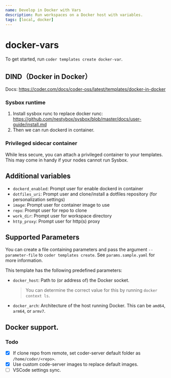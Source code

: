 ```yaml
---
name: Develop in Docker with Vars
description: Run workspaces on a Docker host with variables.
tags: [local, docker]
---
```


# docker-vars

To get started, run `coder templates create docker-var`. 

## DIND（Docker in Docker）

Docs: <https://coder.com/docs/coder-oss/latest/templates/docker-in-docker>

### Sysbox runtime 

1. Install sysbox runc to replace docker runc: <https://github.com/nestybox/sysbox/blob/master/docs/user-guide/install.md>
2. Then we can run dockerd in container.

### Privileged sidecar container 

While less secure, you can attach a privileged container to your templates. This may come in handy if your nodes cannot run Sysbox.

## Additional variables

- `dockerd_enabled`: Prompt user for enable dockerd in container
- `dotfiles_uri`: Prompt user and clone/install a dotfiles repository (for personalization settings)
- `image`: Prompt user for container image to use
- `repo`: Prompt user for repo to clone
- `work_dir`: Prompt user for workspace directory
- `http_proxy`: Prompt user for http(s) proxy


## Supported Parameters

You can create a file containing parameters and pass the argument
`--parameter-file` to `coder templates create`.
See `params.sample.yaml` for more information.

This template has the following predefined parameters:

- `docker_host`: Path to (or address of) the Docker socket.
  > You can determine the correct value for this by running
  > `docker context ls`.
- `docker_arch`: Architecture of the host running Docker.
  This can be `amd64`, `arm64`, or `armv7`.

## Docker support.

### Todo

- [x] If clone repo from remote, set coder-server default folder as `/home/coder/<repo>`.
- [x] Use custom code-server images to replace default images.
- [ ] VSCode settings sync.
